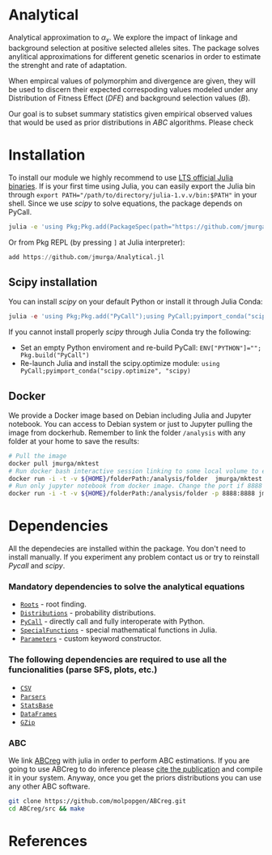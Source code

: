 # Analytical

Analytical approximation to $\alpha_{x}$. We explore the impact of linkage and background selection at positive selected alleles sites. The package solves anylitical approximations for different genetic scenarios in order to estimate the strenght and rate of adaptation. 

When empircal values of polymorphim and divergence are given, they will be used to discern their expected correspoding values modeled under any Distribution of Fitness Effect (*DFE*) and background selection values (*B*). 

Our goal is to subset summary statistics given empirical observed values that would be used as prior distributions in *ABC* algorithms. Please check

# Installation

To install our module we highly recommend to use [LTS official Julia binaries](https://julialang.org/downloads/). If is your first time using Julia, you can easily export the Julia bin through ```export PATH="/path/to/directory/julia-1.v.v/bin:$PATH"``` in your shell. Since we use *scipy* to solve equations, the package depends on PyCall.

```bash
julia -e 'using Pkg;Pkg.add(PackageSpec(path="https://github.com/jmurga/Analytical.jl"))'
```

Or from Pkg REPL (by pressing `]` at Julia interpreter):

```julia
add https://github.com/jmurga/Analytical.jl
```

## Scipy installation
You can install *scipy* on your default Python or install it through Julia Conda:

```julia
julia -e 'using Pkg;Pkg.add("PyCall");using PyCall;pyimport_conda("scipy.optimize", "scipy")'
```

If you cannot install properly *scipy* through Julia Conda try the following:

- Set an empty Python enviroment and re-build PyCall: `ENV["PYTHON"]="";  Pkg.build("PyCall")`
- Re-launch Julia and install the scipy.optimize module: `using PyCall;pyimport_conda("scipy.optimize", "scipy)`

## Docker
We provide a Docker image based on Debian including Julia and Jupyter notebook. You can access to Debian system or just to Jupyter pulling the image from dockerhub. Remember to link the folder `/analysis` with any folder at your home to save the results:

```bash
# Pull the image
docker pull jmurga/mktest
# Run docker bash interactive session linking to some local volume to export data. 
docker run -i -t -v ${HOME}/folderPath:/analysis/folder  jmurga/mktest
# Run only jupyter notebook from docker image. Change the port if 8888 is already used
docker run -i -t -v ${HOME}/folderPath:/analysis/folder -p 8888:8888 jmurga/mktest /bin/bash -c "jupyter-lab --ip='*' --port=8888 --no-browser --allow-root"
```

# Dependencies
All the dependecies are installed within the package. You don't need to install manually. If you experiment any problem contact us or try to reinstall *Pycall* and *scipy*.

### Mandatory dependencies to solve the analytical equations
- [`Roots`](https://github.com/JuliaMath/Roots.jl) - root finding.
- [`Distributions`](https://github.com/JuliaStats/Distributions.jl) - probability distributions.
- [`PyCall`](https://github.com/JuliaPy/PyCall.jl) - directly call and fully interoperate with Python.
- [`SpecialFunctions`](https://github.com/JuliaMath/SpecialFunctions.jl) - special mathematical functions in Julia.
- [`Parameters`](https://github.com/mauro3/Parameters.jl) - custom keyword constructor.


### The following dependencies are required to use all the funcionalities (parse SFS, plots, etc.)
- [`CSV`](https://github.com/JuliaNLSolvers/Optim.jl)
- [`Parsers`](https://github.com/JuliaStats/Distributions.jl)
- [`StatsBase`](https://github.com/JuliaStats/Distances.jl)
- [`DataFrames`](https://github.com/JuliaStats/Distances.jl)
- [`GZip`](https://github.com/JuliaIO/GZip.jl)

### ABC
We link [ABCreg](https://github.com/molpopgen/ABCreg) with julia in order to perform ABC estimations. If you are going to use ABCreg to do inference please [cite the publication](https://doi.org/10.1186/1471-2156-10-35) and compile it in your system. Anyway, once you get the priors distributions you can use any other ABC software.

```bash
git clone https://github.com/molpopgen/ABCreg.git
cd ABCreg/src && make
```

# References

